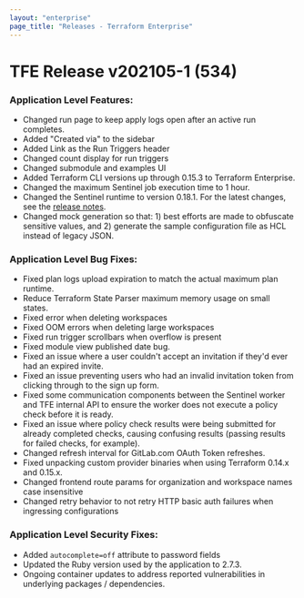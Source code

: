```yaml
---
layout: "enterprise"
page_title: "Releases - Terraform Enterprise"
---
```


# TFE Release v202105-1 (534)

### Application Level Features:

* Changed run page to keep apply logs open after an active run completes.
* Added "Created via" to the sidebar
* Added Link as the Run Triggers header
* Changed count display for run triggers
* Changed submodule and examples UI
* Added Terraform CLI versions up through 0.15.3 to Terraform Enterprise.
* Changed the maximum Sentinel job execution time to 1 hour.
* Changed the Sentinel runtime to version 0.18.1. For the latest changes, see the [release notes](https://docs.hashicorp.com/sentinel/changelog).
* Changed mock generation so that: 1) best efforts are made to obfuscate sensitive values, and 2) generate the sample configuration file as HCL instead of legacy JSON.

### Application Level Bug Fixes:

* Fixed plan logs upload expiration to match the actual maximum plan runtime.
* Reduce Terraform State Parser maximum memory usage on small states.
* Fixed error when deleting workspaces
* Fixed OOM errors when deleting large workspaces
* Fixed run trigger scrollbars when overflow is present
* Fixed module view published date bug.
* Fixed an issue where a user couldn't accept an invitation if they'd ever had an expired invite.
* Fixed an issue preventing users who had an invalid invitation token from clicking through to the sign up form.
* Fixed some communication components between the Sentinel worker and TFE internal API to ensure the worker does not execute a policy check before it is ready.
* Fixed an issue where policy check results were being submitted for already completed checks, causing confusing results (passing results for failed checks, for example).
* Changed refresh interval for GitLab.com OAuth Token refreshes.
* Fixed unpacking custom provider binaries when using Terraform 0.14.x and 0.15.x.
* Changed frontend route params for organization and workspace names case insensitive
* Changed retry behavior to not retry HTTP basic auth failures when ingressing configurations

### Application Level Security Fixes:
* Added `autocomplete=off` attribute to password fields
* Updated the Ruby version used by the application to 2.7.3.
* Ongoing container updates to address reported vulnerabilities in underlying packages / dependencies.